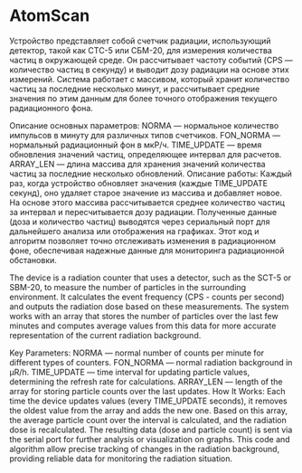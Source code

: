 # AtomScan


Устройство представляет собой счетчик радиации, использующий детектор, такой как СТС-5 или СБМ-20, для измерения количества частиц в окружающей среде. Он рассчитывает частоту событий (CPS — количество частиц в секунду) и выводит дозу радиации на основе этих измерений. Система работает с массивом, который хранит количество частиц за последние несколько минут, и рассчитывает средние значения по этим данным для более точного отображения текущего радиационного фона.

Описание основных параметров:
    NORMA — нормальное количество импульсов в минуту для различных типов счетчиков.
    FON_NORMA — нормальный радиационный фон в мкР/ч.
    TIME_UPDATE — время обновления значений частиц, определяющее интервал для расчетов.
    ARRAY_LEN — длина массива для хранения значений количества частиц за последние несколько обновлений.
    Описание работы:
    Каждый раз, когда устройство обновляет значения (каждые TIME_UPDATE секунд), оно удаляет старое значение из массива и добавляет новое.
    На основе этого массива рассчитывается среднее количество частиц за интервал и пересчитывается дозу радиации.
    Полученные данные (доза и количество частиц) выводятся через сериальный порт для дальнейшего анализа или отображения на графиках.
    Этот код и алгоритм позволяет точно отслеживать изменения в радиационном фоне, обеспечивая надежные данные для мониторинга радиационной обстановки.
    
    
    
    
The device is a radiation counter that uses a detector, such as the SCT-5 or SBM-20, to measure the number of particles in the surrounding environment. It calculates the event frequency (CPS - counts per second) and outputs the radiation dose based on these measurements. The system works with an array that stores the number of particles over the last few minutes and computes average values from this data for more accurate representation of the current radiation background.

Key Parameters:
  NORMA — normal number of counts per minute for different types of counters.
  FON_NORMA — normal radiation background in µR/h.
  TIME_UPDATE — time interval for updating particle values, determining the refresh rate for calculations.
  ARRAY_LEN — length of the array for storing particle counts over the last updates.
  How It Works:
  Each time the device updates values (every TIME_UPDATE seconds), it removes the oldest value from the array and adds the new one.
  Based on this array, the average particle count over the interval is calculated, and the radiation dose is recalculated.
  The resulting data (dose and particle count) is sent via the serial port for further analysis or visualization on graphs.
  This code and algorithm allow precise tracking of changes in the radiation background, providing reliable data for monitoring the radiation situation.


